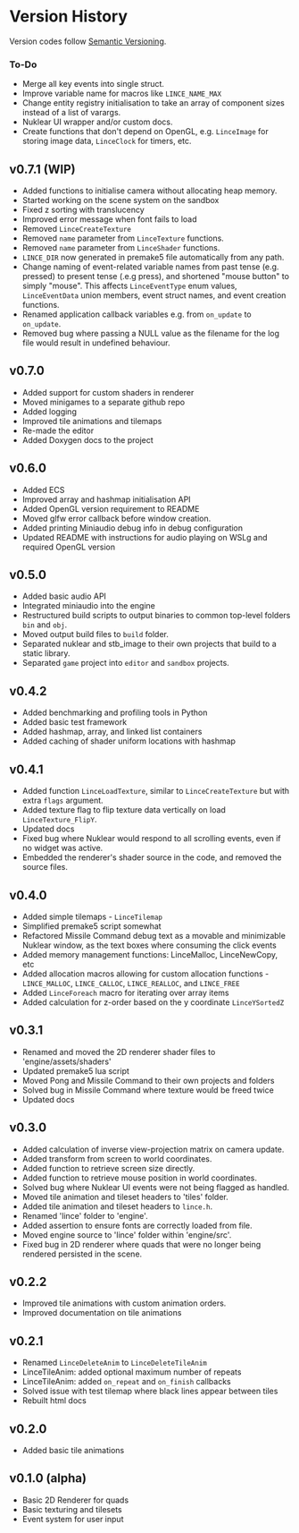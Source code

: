 # Version History

Version codes follow [Semantic Versioning](https://semver.org/).

### To-Do
- Merge all key events into single struct.
- Improve variable name for macros like `LINCE_NAME_MAX`
- Change entity registry initialisation to take an array of component sizes instead of a list of varargs.
- Nuklear UI wrapper and/or custom docs.
- Create functions that don't depend on OpenGL, e.g. `LinceImage` for storing image data, `LinceClock` for timers, etc. 

## v0.7.1 (WIP)
- Added functions to initialise camera without allocating heap memory.
- Started working on the scene system on the sandbox
- Fixed z sorting with translucency
- Improved error message when font fails to load 
- Removed `LinceCreateTexture`
- Removed `name` parameter from `LinceTexture` functions.
- Removed `name` parameter from `LinceShader` functions.
- `LINCE_DIR` now generated in premake5 file automatically from any path.
- Change naming of event-related variable names from past tense (e.g. pressed) to present tense (.e.g press), and shortened "mouse button" to simply "mouse". This affects `LinceEventType` enum values, `LinceEventData` union members, event struct names, and event creation functions.
- Renamed application callback variables e.g. from `on_update` to `on_update`.
- Removed bug where passing a NULL value as the filename for the log file would result in undefined behaviour.

## v0.7.0
- Added support for custom shaders in renderer
- Moved minigames to a separate github repo
- Added logging
- Improved tile animations and tilemaps
- Re-made the editor
- Added Doxygen docs to the project

## v0.6.0
- Added ECS
- Improved array and hashmap initialisation API
- Added OpenGL version requirement to README
- Moved glfw error callback before window creation.
- Added printing Miniaudio debug info in debug configuration
- Updated README with instructions for audio playing on WSLg and required OpenGL version

## v0.5.0
- Added basic audio API
- Integrated miniaudio into the engine
- Restructured build scripts to output binaries to common top-level folders `bin` and `obj`.
- Moved output build files to `build` folder.
- Separated nuklear and stb\_image to their own projects that build to a static library.
- Separated `game` project into `editor` and `sandbox` projects.


## v0.4.2
- Added benchmarking and profiling tools in Python
- Added basic test framework
- Added hashmap, array, and linked list containers
- Added caching of shader uniform locations with hashmap


## v0.4.1
- Added function `LinceLoadTexture`, similar to `LinceCreateTexture` but with extra `flags` argument.
- Added texture flag to flip texture data vertically on load `LinceTexture_FlipY`.
- Updated docs
- Fixed bug where Nuklear would respond to all scrolling events, even if no widget was active.
- Embedded the renderer's shader source in the code, and removed the source files.


## v0.4.0
- Added simple tilemaps - `LinceTilemap`
- Simplified premake5 script somewhat
- Refactored Missile Command debug text as a movable and minimizable Nuklear window, as the text boxes where consuming the click events
- Added memory management functions: LinceMalloc, LinceNewCopy, etc
- Added allocation macros allowing for custom allocation functions - `LINCE_MALLOC`, `LINCE_CALLOC`, `LINCE_REALLOC`, and `LINCE_FREE`
- Added `LinceForeach` macro for iterating over array items
- Added calculation for z-order based on the y coordinate `LinceYSortedZ`

## v0.3.1
- Renamed and moved the 2D renderer shader files to 'engine/assets/shaders'
- Updated premake5 lua script
- Moved Pong and Missile Command to their own projects and folders
- Solved bug in Missile Command where texture would be freed twice
- Updated docs

## v0.3.0
- Added calculation of inverse view-projection matrix on camera update.
- Added transform from screen to world coordinates.
- Added function to retrieve screen size directly.
- Added function to retrieve mouse position in world coordinates.
- Solved bug where Nuklear UI events were not being flagged as handled.
- Moved tile animation and tileset headers to 'tiles' folder.
- Added tile animation and tileset headers to `lince.h`.
- Renamed 'lince' folder to 'engine'.
- Added assertion to ensure fonts are correctly loaded from file.
- Moved engine source to 'lince' folder within 'engine/src'.
- Fixed bug in 2D renderer where quads that were no longer being rendered persisted in the scene.

## v0.2.2
- Improved tile animations with custom animation orders.
- Improved documentation on tile animations

## v0.2.1
- Renamed `LinceDeleteAnim` to `LinceDeleteTileAnim`
- LinceTileAnim: added optional maximum number of repeats
- LinceTileAnim: added `on_repeat` and `on_finish` callbacks
- Solved issue with test tilemap where black lines appear between tiles
- Rebuilt html docs

## v0.2.0
- Added basic tile animations

## v0.1.0 (alpha)
- Basic 2D Renderer for quads
- Basic texturing and tilesets
- Event system for user input
